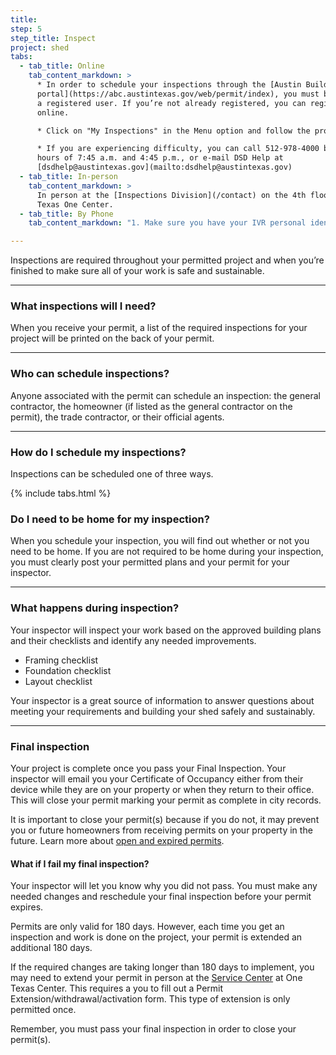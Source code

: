 ```yaml
---
title:
step: 5
step_title: Inspect
project: shed
tabs:
  - tab_title: Online
    tab_content_markdown: >
      * In order to schedule your inspections through the [Austin Build + Connect
      portal](https://abc.austintexas.gov/web/permit/index), you must be
      a registered user. If you’re not already registered, you can register
      online.

      * Click on "My Inspections" in the Menu option and follow the prompts.

      * If you are experiencing difficulty, you can call 512-978-4000 between the
      hours of 7:45 a.m. and 4:45 p.m., or e-mail DSD Help at
      [dsdhelp@austintexas.gov](mailto:dsdhelp@austintexas.gov)
  - tab_title: In-person
    tab_content_markdown: >
      In person at the [Inspections Division](/contact) on the 4th floor of the
      Texas One Center.
  - tab_title: By Phone
    tab_content_markdown: "1. Make sure you have your IVR personal identification number (PIN). To get an IVR PIN, complete the form [Inspection Agent Letter of Authorization and Request for IVR PIN Number](http://www.austintexas.gov/sites/default/files/files/Planning/Applications_Forms/ivr-agent-authorization.pdf). You can also pick up a form at the Inspections Office on the third floor of One Texas Center, 505 Barton Springs Road, or request a form by calling (512) 978-4000. Upon completion, submit the form to the Inspections Office and a PIN number will be assigned upon submittal.\n2. Call the IVR number: (512) 480-0623.   \n3. Choose among (1) Schedule Inspections (see requirements below); (2) Obtains status on inspections, or (3) Cancel the Inspection. If a building permit has been issued, it is subject to a #100 (Pre-Construction) and #101 (Building Lay-Out) inspection. This will be displayed on the permit printout. If a standalone electrical, mechanical, or plumbing (trade) permit has been issued, it is subject to a rough and final inspection. Permits and approved plans must be on site at the time of the inspection. Inspections for Trade permits cannot be scheduled until the building permit has been issued, all fees have been paid, and required inspections (Pre-Construction and Building Layout) have been performed.   \n4. Enter your IVR PIN.\n5. Enter your ten-digit permit number.\n6. Enter the three-digit inspection code. [Click here to View Inspection Type Codes](http://austintexas.gov/sites/default/files/files/Development_Services/Inspection_Types.pdf). Note: Inspections are usually performed within 24 hours after scheduling, but an inspector's workload can delay a scheduled inspection until the next business day or 48 hours after scheduling. If you have a question about your inspection, you may contact your inspector. [Click here for a list of inspectors' names and contact information](http://austintexas.gov/sites/default/files/files/Planning/Building_Inspection/staff_contacts.pdf). Calls to an inspector may not be answered immediately because they are conducting an inspection, or driving. Please leave a voicemail with your name, phone number and address, and they will contact you.\n"

---
```



Inspections are required throughout your permitted project and when you’re finished to make sure all of your work is safe and sustainable.

---

### What inspections will I need?

When you receive your permit, a list of the required inspections for your project will be printed on the back of your permit.

---

### Who can schedule inspections?

Anyone associated with the permit can schedule an inspection: the general contractor, the homeowner (if listed as the general contractor on the permit), the trade contractor, or their official agents.

---

### How do I schedule my inspections?

Inspections can be scheduled one of three ways.

{% include tabs.html %}

### Do I need to be home for my inspection?

When you schedule your inspection, you will find out whether or not you need to be home. If you are not required to be home during your inspection, you must clearly post your permitted plans and your permit for your inspector.

---

### What happens during inspection?

Your inspector will inspect your work based on the approved building plans and their checklists and identify any needed improvements.

* Framing checklist
* Foundation checklist
* Layout checklist

Your inspector is a great source of information to answer questions about meeting your requirements and building your shed safely and sustainably.

---

### Final inspection

Your project is complete once you pass your Final Inspection. Your inspector will email you your Certificate of Occupancy either from their device while they are on your property or when they return to their office. This will close your permit marking your permit as complete in city records.

It is important to close your permit(s) because if you do not, it may prevent you or future homeowners from receiving permits on your property in the future. Learn more about [open and expired permits](/resources/can-i-get-a-permit/).

#### What if I fail my final inspection?

Your inspector will let you know why you did not pass. You must make any needed changes and reschedule your final inspection before your permit expires.

Permits are only valid for 180 days. However, each time you get an inspection and work is done on the project, your permit is extended an additional 180 days.

If the required changes are taking longer than 180 days to implement, you may need to extend your permit in person at the [Service Center](/contact/) at One Texas Center. This requires a you to fill out a Permit Extension/withdrawal/activation form. This type of extension is only permitted once.

Remember, you must pass your final inspection in order to close your permit(s).
